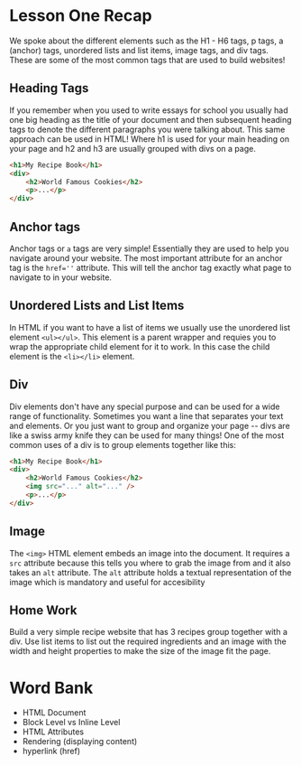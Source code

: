 # Lesson One Recap

We spoke about the different elements such as the H1 - H6 tags, p tags, a (anchor) tags, unordered lists and list items, image tags, and div tags. These are some of the most common tags that are used to build websites!

## Heading Tags
If you remember when you used to write essays for school you usually had one big heading as the title of your document and then subsequent heading tags to denote the different paragraphs you were talking about. This same approach can be used in HTML! Where h1 is used for your main heading on your page and h2 and h3 are usually grouped with divs on a page.

```html
<h1>My Recipe Book</h1>
<div>
    <h2>World Famous Cookies</h2>
    <p>...</p>
</div>
```

## Anchor tags
Anchor tags or `a` tags are very simple! Essentially they are used to help you navigate around your website. The most important attribute for an anchor tag is the `href=''` attribute. This will tell the anchor tag exactly what page to navigate to in your website.

## Unordered Lists and List Items
In HTML if you want to have a list of items we usually use the unordered list element `<ul></ul>`. This element is a parent wrapper and requies you to wrap the appropriate child element for it to work. In this case the child element is the `<li></li>` element.

## Div
Div elements don't have any special purpose and can be used for a wide range of functionality. Sometimes you want a line that separates your text and elements. Or you just want to group and organize your page -- divs are like a swiss army knife they can be used for many things! One of the most common uses of a div is to group elements together like this:

```html
<h1>My Recipe Book</h1>
<div>
    <h2>World Famous Cookies</h2>
    <img src="..." alt="..." />
    <p>...</p>
</div>
```

## Image
The `<img>` HTML element embeds an image into the document. It requires a `src` attribute because this tells you where to grab the image from and it also takes an `alt` attribute. The `alt` attribute holds a textual representation of the image which is mandatory and useful for accesibility 

## Home Work
Build a very simple recipe website that has 3 recipes group together with a div. Use list items to list out the required ingredients and an image with the width and height properties to make the size of the image fit the page.

# Word Bank
- HTML Document
- Block Level vs Inline Level
- HTML Attributes
- Rendering (displaying content)
- hyperlink (href)